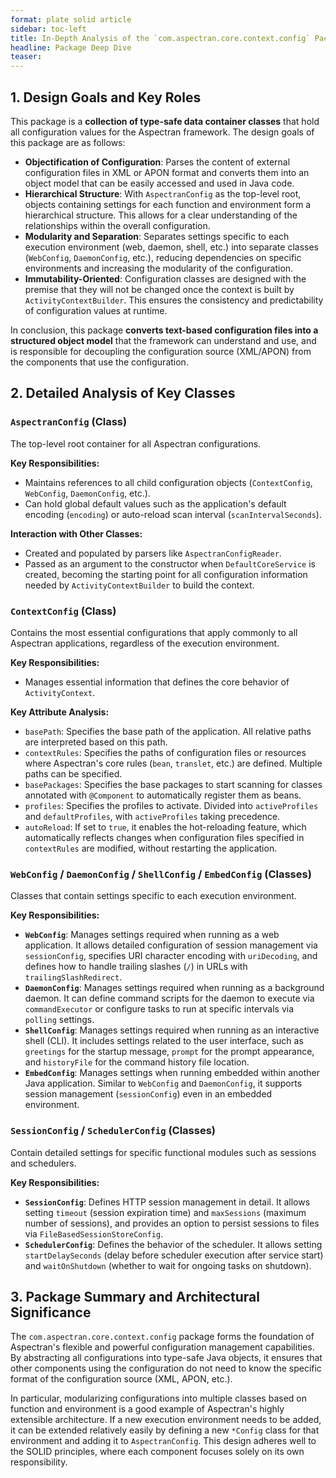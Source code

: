 ```yaml
---
format: plate solid article
sidebar: toc-left
title: In-Depth Analysis of the `com.aspectran.core.context.config` Package
headline: Package Deep Dive
teaser:
---
```


## 1. Design Goals and Key Roles

This package is a **collection of type-safe data container classes** that hold all configuration values for the Aspectran framework. The design goals of this package are as follows:

-   **Objectification of Configuration**: Parses the content of external configuration files in XML or APON format and converts them into an object model that can be easily accessed and used in Java code.
-   **Hierarchical Structure**: With `AspectranConfig` as the top-level root, objects containing settings for each function and environment form a hierarchical structure. This allows for a clear understanding of the relationships within the overall configuration.
-   **Modularity and Separation**: Separates settings specific to each execution environment (web, daemon, shell, etc.) into separate classes (`WebConfig`, `DaemonConfig`, etc.), reducing dependencies on specific environments and increasing the modularity of the configuration.
-   **Immutability-Oriented**: Configuration classes are designed with the premise that they will not be changed once the context is built by `ActivityContextBuilder`. This ensures the consistency and predictability of configuration values at runtime.

In conclusion, this package **converts text-based configuration files into a structured object model** that the framework can understand and use, and is responsible for decoupling the configuration source (XML/APON) from the components that use the configuration.

## 2. Detailed Analysis of Key Classes

### `AspectranConfig` (Class)

The top-level root container for all Aspectran configurations.

**Key Responsibilities:**
-   Maintains references to all child configuration objects (`ContextConfig`, `WebConfig`, `DaemonConfig`, etc.).
-   Can hold global default values such as the application's default encoding (`encoding`) or auto-reload scan interval (`scanIntervalSeconds`).

**Interaction with Other Classes:**
-   Created and populated by parsers like `AspectranConfigReader`.
-   Passed as an argument to the constructor when `DefaultCoreService` is created, becoming the starting point for all configuration information needed by `ActivityContextBuilder` to build the context.

### `ContextConfig` (Class)

Contains the most essential configurations that apply commonly to all Aspectran applications, regardless of the execution environment.

**Key Responsibilities:**
-   Manages essential information that defines the core behavior of `ActivityContext`.

**Key Attribute Analysis:**
-   `basePath`: Specifies the base path of the application. All relative paths are interpreted based on this path.
-   `contextRules`: Specifies the paths of configuration files or resources where Aspectran's core rules (`bean`, `translet`, etc.) are defined. Multiple paths can be specified.
-   `basePackages`: Specifies the base packages to start scanning for classes annotated with `@Component` to automatically register them as beans.
-   `profiles`: Specifies the profiles to activate. Divided into `activeProfiles` and `defaultProfiles`, with `activeProfiles` taking precedence.
-   `autoReload`: If set to `true`, it enables the hot-reloading feature, which automatically reflects changes when configuration files specified in `contextRules` are modified, without restarting the application.

### `WebConfig` / `DaemonConfig` / `ShellConfig` / `EmbedConfig` (Classes)

Classes that contain settings specific to each execution environment.

**Key Responsibilities:**
-   **`WebConfig`**: Manages settings required when running as a web application. It allows detailed configuration of session management via `sessionConfig`, specifies URI character encoding with `uriDecoding`, and defines how to handle trailing slashes (`/`) in URLs with `trailingSlashRedirect`.
-   **`DaemonConfig`**: Manages settings required when running as a background daemon. It can define command scripts for the daemon to execute via `commandExecutor` or configure tasks to run at specific intervals via `polling` settings.
-   **`ShellConfig`**: Manages settings required when running as an interactive shell (CLI). It includes settings related to the user interface, such as `greetings` for the startup message, `prompt` for the prompt appearance, and `historyFile` for the command history file location.
-   **`EmbedConfig`**: Manages settings when running embedded within another Java application. Similar to `WebConfig` and `DaemonConfig`, it supports session management (`sessionConfig`) even in an embedded environment.

### `SessionConfig` / `SchedulerConfig` (Classes)

Contain detailed settings for specific functional modules such as sessions and schedulers.

**Key Responsibilities:**
-   **`SessionConfig`**: Defines HTTP session management in detail. It allows setting `timeout` (session expiration time) and `maxSessions` (maximum number of sessions), and provides an option to persist sessions to files via `FileBasedSessionStoreConfig`.
-   **`SchedulerConfig`**: Defines the behavior of the scheduler. It allows setting `startDelaySeconds` (delay before scheduler execution after service start) and `waitOnShutdown` (whether to wait for ongoing tasks on shutdown).

## 3. Package Summary and Architectural Significance

The `com.aspectran.core.context.config` package forms the foundation of Aspectran's flexible and powerful configuration management capabilities. By abstracting all configurations into type-safe Java objects, it ensures that other components using the configuration do not need to know the specific format of the configuration source (XML, APON, etc.).

In particular, modularizing configurations into multiple classes based on function and environment is a good example of Aspectran's highly extensible architecture. If a new execution environment needs to be added, it can be extended relatively easily by defining a new `*Config` class for that environment and adding it to `AspectranConfig`. This design adheres well to the SOLID principles, where each component focuses solely on its own responsibility.
